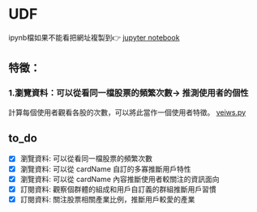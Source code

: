 # UDF
ipynb檔如果不能看把網址複製到👉 [jupyter notebook](https://nbviewer.jupyter.org)<br>
## 特徵：
### 1.瀏覽資料：可以從看同一檔股票的頻繁次數→ 推測使用者的個性
計算每個使用者觀看各股的次數，可以將此當作一個使用者特徵。
[veiws.py](https://github.com/jiaying777/E.SUN_Fugle_project/blob/master/user-defined%20features/views.py)<br>

## to_do
- [x] 瀏覽資料: 可以從看同一檔股票的頻繁次數
- [x] 瀏覽資料: 可以從 cardName 自訂的多寡推斷用戶特性
- [x] 瀏覽資料: 可以從 cardName 內容推斷使用者較關注的資訊面向
- [x] 訂閱資料: 觀察個群體的組成和用戶自訂義的群組推斷用戶習慣
- [x] 訂閱資料: 關注股票相關產業比例，推斷用戶較愛的產業 
